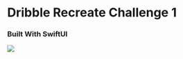 #  Dribble Recreate Challenge 1 
### Built With SwiftUI

![](https://cdn.dribbble.com/users/2742725/screenshots/11957539/media/ac52b4d92aa1b01733810e300402223f.png)

